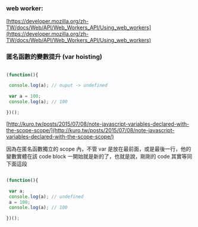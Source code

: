 ### web worker:

[https://developer.mozilla.org/zh-TW/docs/Web/API/Web_Workers_API/Using_web_workers](https://developer.mozilla.org/zh-TW/docs/Web/API/Web_Workers_API/Using_web_workers)

### 匿名函數的變數提升 (var hoisting)

~~~ javascript

(function(){

 console.log(a); // ouput -> undefined

 var a = 100;
 console.log(a); // 100

})();

~~~

[http://kuro.tw/posts/2015/07/08/note-javascript-variables-declared-with-the-scope-scope/](http://kuro.tw/posts/2015/07/08/note-javascript-variables-declared-with-the-scope-scope/)

因為在匿名函數獨立的 scope 內，不管 var 是放在最前面，或是最後一行，他的變數實體在該 code block 一開始就是新的了，也就是說，剛剛的 code 其實等同下面這段

~~~ javascript

(function(){

 var a;
 console.log(a); // undefined
 a = 100;
 console.log(a); // 100

})();

~~~

